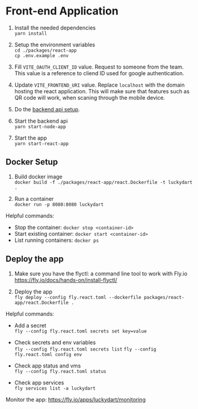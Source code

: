 # Front-end Application

1. Install the needed dependencies \
   `yarn install`

2. Setup the environment variables \
   `cd ./packages/react-app` \
   `cp .env.example .env`

3. Fill `VITE_OAUTH_CLIENT_ID` value. Request to someone from the team. This value is a reference to cliend ID used for google authentication.

4. Update `VITE_FRONTEND_URI` value. Replace `localhost` with the domain hosting the react application. This will make sure that features such as QR code will work, when scaning through the mobile device.

5. Do the [backend api setup](./node-app.md).

6. Start the backend api \
   `yarn start-node-app`

7. Start the app \
   `yarn start-react-app`

## Docker Setup

1. Build docker image \
   `docker build -f ./packages/react-app/react.Dockerfile -t luckydart .`

2. Run a container \
   `docker run -p 8080:8080 luckydart`

Helpful commands:

- Stop the container: `docker stop <container-id>`
- Start existing container: `docker start <container-id>`
- List running containers: `docker ps`

## Deploy the app

1. Make sure you have the flyctl: a command line tool to work with Fly.io
   https://fly.io/docs/hands-on/install-flyctl/

2. Deploy the app \
   `fly deploy --config fly.react.toml --dockerfile packages/react-app/react.Dockerfile .`

Helpful commands:

- Add a secret \
  `fly --config fly.react.toml secrets set key=value`

- Check secrets and env variables \
  `fly --config fly.react.toml secrets list`
  `fly --config fly.react.toml config env`

- Check app status and vms \
  `fly --config fly.react.toml status`

- Check app services \
  `fly services list -a luckydart`

Monitor the app:
https://fly.io/apps/luckydart/monitoring
